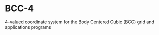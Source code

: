# BCC-4
4-valued coordinate system for the Body Centered Cubic (BCC) grid and applications programs
